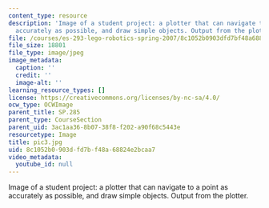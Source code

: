 ```yaml
---
content_type: resource
description: 'Image of a student project: a plotter that can navigate to a point as
  accurately as possible, and draw simple objects. Output from the plotter.'
file: /courses/es-293-lego-robotics-spring-2007/8c1052b0903dfd7bf48a68824e2bcaa7_pic3.jpg
file_size: 18801
file_type: image/jpeg
image_metadata:
  caption: ''
  credit: ''
  image-alt: ''
learning_resource_types: []
license: https://creativecommons.org/licenses/by-nc-sa/4.0/
ocw_type: OCWImage
parent_title: SP.285
parent_type: CourseSection
parent_uid: 3ac1aa36-8b07-38f8-f202-a90f68c5443e
resourcetype: Image
title: pic3.jpg
uid: 8c1052b0-903d-fd7b-f48a-68824e2bcaa7
video_metadata:
  youtube_id: null
---
```

Image of a student project: a plotter that can navigate to a point as accurately as possible, and draw simple objects. Output from the plotter.